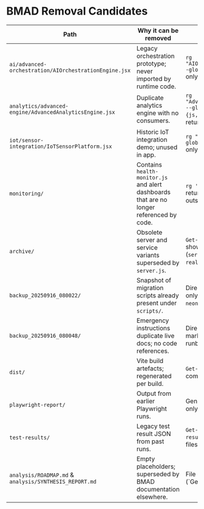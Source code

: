 # BMAD Removal Candidates

| Path | Why it can be removed | Evidence |
| --- | --- | --- |
| `ai/advanced-orchestration/AIOrchestrationEngine.jsx` | Legacy orchestration prototype; never imported by runtime code. | `rg "AIOrchestrationEngine" --glob "*.{js,jsx,ts,tsx}"` only returns this file. |
| `analytics/advanced-engine/AdvancedAnalyticsEngine.jsx` | Duplicate analytics engine with no consumers. | `rg "AdvancedAnalyticsEngine" --glob "*.{js,jsx,ts,tsx}"` only returns this file. |
| `iot/sensor-integration/IoTSensorPlatform.jsx` | Historic IoT integration demo; unused in app. | `rg "IoTSensorPlatform" --glob "*.{js,jsx,ts,tsx}"` only returns this file. |
| `monitoring/` | Contains `health-monitor.js` and alert dashboards that are no longer referenced by code. | `rg 'health-monitor\.js'` returns no matches outside the folder. |
| `archive/` | Obsolete server and service variants superseded by `server.js`. | `Get-ChildItem archive` shows only legacy scripts (`server-basic.js`, `server-real.js`, etc.). |
| `backup_20250916_080022/` | Snapshot of migration scripts already present under `scripts/`. | Directory listing shows only duplicate `migrate-neon-to-render.*` files. |
| `backup_20250916_080048/` | Emergency instructions duplicate live docs; no code references. | Directory contains only markdown copies of prior runbooks. |
| `dist/` | Vite build artefacts; regenerated per build. | `Get-ChildItem dist` shows compiled JS/CSS bundles. |
| `playwright-report/` | Output from earlier Playwright runs. | Generated HTML/JSON only; no imports. |
| `test-results/` | Legacy test result JSON from past runs. | `Get-ChildItem test-results` shows static result files. |
| `analysis/ROADMAP.md` & `analysis/SYNTHESIS_REPORT.md` | Empty placeholders; superseded by BMAD documentation elsewhere. | File lengths are 0 bytes (`Get-ChildItem analysis | Format-Table Name,Length`). Consider deleting if no longer required. |
